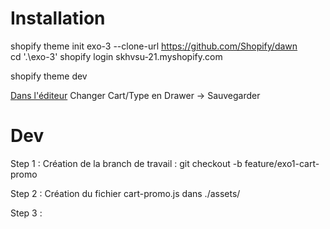 # Installation

shopify theme init exo-3 --clone-url https://github.com/Shopify/dawn  
cd '.\exo-3\'
shopify login skhvsu-21.myshopify.com

shopify theme dev

[Dans l'éditeur](https://admin.shopify.com/store/skhvsu-21/themes/181488025984/editor?context=theme&category=gid%3A%2F%2Fshopify%2FOnlineStoreThemeSettingsCategory%2FCart%3Ftheme_id%3D181488025984%26first_setting_id%3Dcart_type)
Changer Cart/Type en Drawer -> Sauvegarder

# Dev

Step 1 : Création de la branch de travail : git checkout -b feature/exo1-cart-promo

Step 2 : Création du fichier cart-promo.js dans ./assets/

Step 3 :
